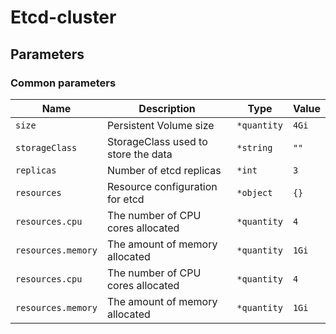 # Etcd-cluster

## Parameters

### Common parameters

| Name               | Description                         | Type        | Value |
| ------------------ | ----------------------------------- | ----------- | ----- |
| `size`             | Persistent Volume size              | `*quantity` | `4Gi` |
| `storageClass`     | StorageClass used to store the data | `*string`   | `""`  |
| `replicas`         | Number of etcd replicas             | `*int`      | `3`   |
| `resources`        | Resource configuration for etcd     | `*object`   | `{}`  |
| `resources.cpu`    | The number of CPU cores allocated   | `*quantity` | `4`   |
| `resources.memory` | The amount of memory allocated      | `*quantity` | `1Gi` |
| `resources.cpu`    | The number of CPU cores allocated   | `*quantity` | `4`   |
| `resources.memory` | The amount of memory allocated      | `*quantity` | `1Gi` |

